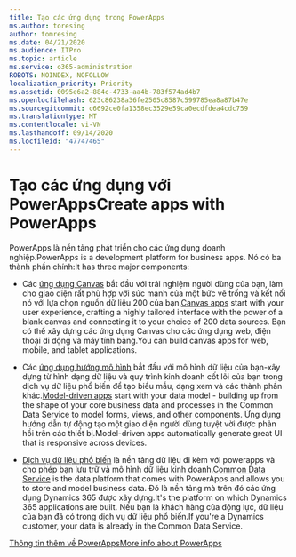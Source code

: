 ```yaml
---
title: Tạo các ứng dụng trong PowerApps
ms.author: toresing
author: tomresing
ms.date: 04/21/2020
ms.audience: ITPro
ms.topic: article
ms.service: o365-administration
ROBOTS: NOINDEX, NOFOLLOW
localization_priority: Priority
ms.assetid: 0095e6a2-884c-4733-aa4b-783f574ad4b7
ms.openlocfilehash: 623c86238a36fe2505c8587c599785ea8a87b47e
ms.sourcegitcommit: c6692ce0fa1358ec3529e59ca0ecdfdea4cdc759
ms.translationtype: MT
ms.contentlocale: vi-VN
ms.lasthandoff: 09/14/2020
ms.locfileid: "47747465"
---
```

# <a name="create-apps-with-powerapps"></a><span data-ttu-id="5613d-102">Tạo các ứng dụng với PowerApps</span><span class="sxs-lookup"><span data-stu-id="5613d-102">Create apps with PowerApps</span></span>

<span data-ttu-id="5613d-103">PowerApps là nền tảng phát triển cho các ứng dụng doanh nghiệp.</span><span class="sxs-lookup"><span data-stu-id="5613d-103">PowerApps is a development platform for business apps.</span></span> <span data-ttu-id="5613d-104">Nó có ba thành phần chính:</span><span class="sxs-lookup"><span data-stu-id="5613d-104">It has three major components:</span></span> 
  
- <span data-ttu-id="5613d-105">Các [ứng dụng Canvas](https://go.microsoft.com/fwlink/?linkid=874495) bắt đầu với trải nghiệm người dùng của bạn, làm cho giao diện rất phù hợp với sức mạnh của một bức vẽ trống và kết nối nó với lựa chọn nguồn dữ liệu 200 của bạn.</span><span class="sxs-lookup"><span data-stu-id="5613d-105">[Canvas apps](https://go.microsoft.com/fwlink/?linkid=874495) start with your user experience, crafting a highly tailored interface with the power of a blank canvas and connecting it to your choice of 200 data sources.</span></span> <span data-ttu-id="5613d-106">Bạn có thể xây dựng các ứng dụng Canvas cho các ứng dụng web, điện thoại di động và máy tính bảng.</span><span class="sxs-lookup"><span data-stu-id="5613d-106">You can build canvas apps for web, mobile, and tablet applications.</span></span> 
    
- <span data-ttu-id="5613d-107">Các [ứng dụng hướng mô hình](https://go.microsoft.com/fwlink/?linkid=874496) bắt đầu với mô hình dữ liệu của bạn-xây dựng từ hình dạng dữ liệu và quy trình kinh doanh cốt lõi của bạn trong dịch vụ dữ liệu phổ biến để tạo biểu mẫu, dạng xem và các thành phần khác.</span><span class="sxs-lookup"><span data-stu-id="5613d-107">[Model-driven apps](https://go.microsoft.com/fwlink/?linkid=874496) start with your data model - building up from the shape of your core business data and processes in the Common Data Service to model forms, views, and other components.</span></span> <span data-ttu-id="5613d-108">Ứng dụng hướng dẫn tự động tạo một giao diện người dùng tuyệt vời được phản hồi trên các thiết bị.</span><span class="sxs-lookup"><span data-stu-id="5613d-108">Model-driven apps automatically generate great UI that is responsive across devices.</span></span> 
    
- <span data-ttu-id="5613d-109">[Dịch vụ dữ liệu phổ biến](https://go.microsoft.com/fwlink/?linkid=874497) là nền tảng dữ liệu đi kèm với powerapps và cho phép bạn lưu trữ và mô hình dữ liệu kinh doanh.</span><span class="sxs-lookup"><span data-stu-id="5613d-109">[Common Data Service](https://go.microsoft.com/fwlink/?linkid=874497) is the data platform that comes with PowerApps and allows you to store and model business data.</span></span> <span data-ttu-id="5613d-110">Đó là nền tảng mà trên đó các ứng dụng Dynamics 365 được xây dựng.</span><span class="sxs-lookup"><span data-stu-id="5613d-110">It's the platform on which Dynamics 365 applications are built.</span></span> <span data-ttu-id="5613d-111">Nếu bạn là khách hàng của động lực, dữ liệu của bạn đã có trong dịch vụ dữ liệu phổ biến.</span><span class="sxs-lookup"><span data-stu-id="5613d-111">If you're a Dynamics customer, your data is already in the Common Data Service.</span></span> 
    
[<span data-ttu-id="5613d-112">Thông tin thêm về PowerApps</span><span class="sxs-lookup"><span data-stu-id="5613d-112">More info about PowerApps</span></span>](https://go.microsoft.com/fwlink/?linkid=874498)
  

